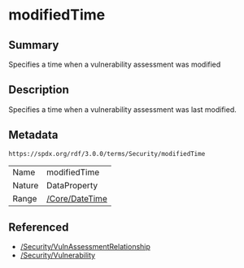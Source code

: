 <!-- Automatically generated by spec-parser v2.3.0 on 2024-07-16T15:00:52.540788+00:00 -->
<!-- SPDX-License-Identifier: Community-Spec-1.0 -->

# modifiedTime

## Summary

Specifies a time when a vulnerability assessment was modified


## Description

Specifies a time when a vulnerability assessment was last modified.


## Metadata

`https://spdx.org/rdf/3.0.0/terms/Security/modifiedTime`


| | |
|---|---|
| Name | modifiedTime |
| Nature | DataProperty |
| Range | [/Core/DateTime](../../Core/Datatypes/DateTime.md) |




## Referenced

- [/Security/VulnAssessmentRelationship](../../Security/Classes/VulnAssessmentRelationship.md)
- [/Security/Vulnerability](../../Security/Classes/Vulnerability.md)

